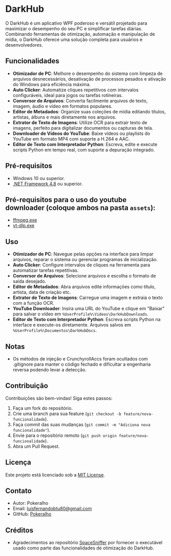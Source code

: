 # DarkHub

O DarkHub é um aplicativo WPF poderoso e versátil projetado para maximizar o desempenho do seu PC e simplificar tarefas diárias. Combinando ferramentas de otimização,
automação e manipulação de mídia, o DarkHub oferece uma solução completa para usuários e desenvolvedores.

## Funcionalidades
- **Otimizador de PC**: Melhore o desempenho do sistema com limpeza de arquivos desnecessários, desativação de processos pesados e ativação do Windows para eficiência máxima.
- **Auto Clicker**: Automatize cliques repetitivos com intervalos configuráveis, ideal para jogos ou tarefas rotineiras.
- **Conversor de Arquivos**: Converta facilmente arquivos de texto, imagem, áudio e vídeo em formatos populares.
- **Editor de Metadados**: Organize suas coleções de mídia editando títulos, artistas, álbuns e mais diretamente nos arquivos.
- **Extrator de Texto de Imagens**: Utilize OCR para extrair texto de imagens, perfeito para digitalizar documentos ou capturas de tela.
- **Downloader de Vídeos do YouTube**: Baixe vídeos ou playlists do YouTube em formato MP4 com suporte a H.264 e AAC.
- **Editor de Texto com Interpretador Python**: Escreva, edite e execute scripts Python em tempo real, com suporte a depuração integrado.

## Pré-requisitos
- Windows 10 ou superior.
- [.NET Framework 4.8](https://dotnet.microsoft.com/download/dotnet-framework) ou superior.

## Pré-requisitos para o uso do youtube downloader (coloque ambos na pasta `assets`):
- [ffmpeg.exe](https://www.gyan.dev/ffmpeg/builds/#release-builds)
- [yt-dlp.exe](https://github.com/yt-dlp/yt-dlp/releases/)

## Uso
- **Otimizador de PC**: Navegue pelas opções na interface para limpar arquivos, reparar o sistema ou gerenciar programas de inicialização.
- **Auto Clicker**: Configure intervalos de cliques na ferramenta para automatizar tarefas repetitivas.
- **Conversor de Arquivos**: Selecione arquivos e escolha o formato de saída desejado.
- **Editor de Metadados**: Abra arquivos edite informações como título, artista, data de criação etc.
- **Extrator de Texto de Imagens**: Carregue uma imagem e extraia o texto com a função OCR.
- **YouTube Downloader**: Insira uma URL do YouTube e clique em "Baixar" para salvar o vídeo em `%UserProfile%\Videos\DarkHubDownloads`.
- **Editor de Texto com Interpretador Python**: Escreva scripts Python na interface e execute-os diretamente. Arquivos salvos em `%UserProfile%\Documentos\DarkHubDocs`.

## Notas
- Os métodos de injeção e CrunchyrollAccs foram ocultados com .gitignore para manter o código fechado e dificultar a engenharia reversa podendo levar a detecção.

## Contribuição
Contribuições são bem-vindas! Siga estes passos:
1. Faça um fork do repositório.
2. Crie uma branch para sua feature (`git checkout -b feature/nova-funcionalidade`).
3. Faça commit das suas mudanças (`git commit -m "Adiciona nova funcionalidade"`).
4. Envie para o repositório remoto (`git push origin feature/nova-funcionalidade`).
5. Abra um Pull Request.

## Licença
Este projeto está licenciado sob a [MIT License](LICENSE).


## Contato
- Autor: Pokeralho
- Email: luisfernandobtu80@gmail.com
- GitHub: [Pokeralho](https://github.com/Pokeralho)


## Créditos
- Agradecimentos ao repositório [SpaceSniffer](https://github.com/redtrillix/SpaceSniffer) por fornecer o executável usado como parte das funcionalidades de otimização do DarkHub.
